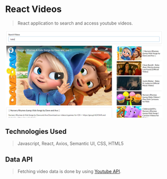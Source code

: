 # React Videos
> React application to search and access youtube videos.

<div style="align: center">
    <img src="./videos.png" />
</div>

## Technologies Used
> Javascript, React, Axios, Semantic UI, CSS, HTML5

## Data API
> Fetching video data is done by using [Youtube API](https://developers.google.com/youtube/v3/docs/search/list).